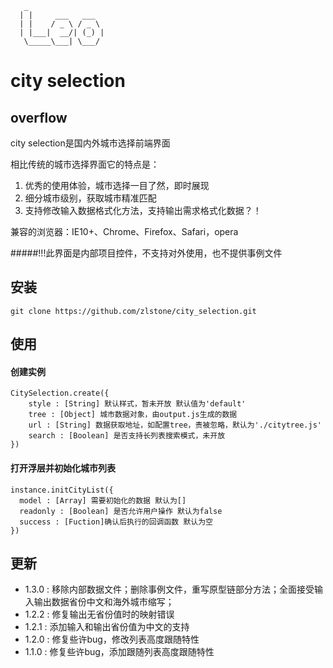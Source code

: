 ```
   _
  | |     ___   ___ 
  | |    / _ \ / _ \
  | |___|  __/| (_) |
   \_____\___| \___/
```
# city selection

## overflow

city selection是国内外城市选择前端界面

相比传统的城市选择界面它的特点是：

1. 优秀的使用体验，城市选择一目了然，即时展现
2. 细分城市级别，获取城市精准匹配
3. 支持修改输入数据格式化方法，支持输出需求格式化数据？！

兼容的浏览器：IE10+、Chrome、Firefox、Safari，opera 

#####!!!此界面是内部项目控件，不支持对外使用，也不提供事例文件

## 安装

```shell
git clone https://github.com/zlstone/city_selection.git
```

## 使用

#### 创建实例
```
CitySelection.create({
	style : [String] 默认样式，暂未开放 默认值为'default'
	tree : [Object] 城市数据对象，由output.js生成的数据
	url : [String] 数据获取地址，如配置tree，责被忽略，默认为'./citytree.js'
	search : [Boolean] 是否支持长列表搜索模式，未开放
})
```
#### 打开浮层并初始化城市列表
```
instance.initCityList({
  model : [Array] 需要初始化的数据 默认为[]
  readonly : [Boolean] 是否允许用户操作 默认为false
  success : [Fuction]确认后执行的回调函数 默认为空
})
```

## 更新
* 1.3.0 : 移除内部数据文件；删除事例文件，重写原型链部分方法；全面接受输入输出数据省份中文和海外城市缩写；
* 1.2.2 : 修复输出无省份值时的映射错误
* 1.2.1 : 添加输入和输出省份值为中文的支持
* 1.2.0 : 修复些许bug，修改列表高度跟随特性
* 1.1.0 : 修复些许bug，添加跟随列表高度跟随特性